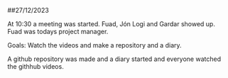 ##27/12/2023

At 10:30 a meeting was started. Fuad, Jón Logi and Gardar showed up.
Fuad was todays project manager.

Goals: Watch the videos and make a repository and a diary.

A github repository was made and a diary started and everyone watched the githhub videos.
